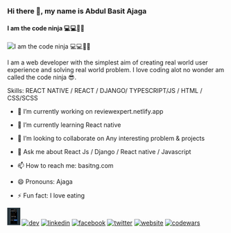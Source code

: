 
### Hi there 👋, my name is Abdul Basit Ajaga

#### I am the code ninja 💻💻🤗🤗

![I am the code ninja 💻💻🤗🤗](https://arturssmirnovs.github.io/github-profile-readme-generator/images/banner.png)

I am a web developer with the simplest aim of creating real world user experience and solving real world problem. I love coding alot no wonder am called the code ninja 😎.

Skills: REACT NATIVE /  REACT / DJANGO/ TYPESCRIPT/JS / HTML / CSS/SCSS

- 🔭 I’m currently working on reviewexpert.netlify.app 

- 🌱 I’m currently learning React native 

- 👯 I’m looking to collaborate on Any interesting problem & projects 

- 💬 Ask me about React Js / Django / React native / Javascript 

- 📫 How to reach me: basitng.com 

- 😄 Pronouns: Ajaga 

- ⚡ Fun fact: I love eating 

[<img src='https://github.com/basitng/basitng/blob/main/1632606061984.png' alt='github' height='40'>](https://github.com/basitng)  [<img src='https://cdn.jsdelivr.net/npm/simple-icons@3.0.1/icons/dev-dot-to.svg' alt='dev' height='40'>](https://dev.to/basitng)  [<img src='https://cdn.jsdelivr.net/npm/simple-icons@3.0.1/icons/linkedin.svg' alt='linkedin' height='40'>](https://www.linkedin.com/in/basitng/)  [<img src='https://cdn.jsdelivr.net/npm/simple-icons@3.0.1/icons/facebook.svg' alt='facebook' height='40'>](https://www.facebook.com/basitng)  [<img src='https://cdn.jsdelivr.net/npm/simple-icons@3.0.1/icons/twitter.svg' alt='twitter' height='40'>](https://twitter.com/basitng)  [<img src='https://cdn.jsdelivr.net/npm/simple-icons@3.0.1/icons/icloud.svg' alt='website' height='40'>](basitng.com)  [<img src='https://cdn.jsdelivr.net/npm/simple-icons@3.0.1/icons/codewars.svg' alt='codewars' height='40'>](codewar.com)  


<!--
**basitng/basitng** is a ✨ _special_ ✨ repository because its `README.md` (this file) appears on your GitHub profile.

Here are some ideas to get you started:

- 🔭 I’m currently working on ...
- 🌱 I’m currently learning ...
- 👯 I’m looking to collaborate on ...
- 🤔 I’m looking for help with ...
- 💬 Ask me about ...
- 📫 How to reach me: ...
- 😄 Pronouns: ...
- ⚡ Fun fact: ...
-->
